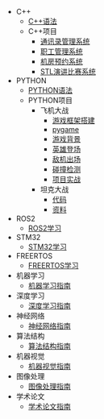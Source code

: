 <!-- _sidebar.md -->

* C++
  * [C++语法](/C++语法/C++复查.md)
  * C++项目
    * [通讯录管理系统](/C++语法/通讯录管理系统.md)
    * [职工管理系统](/C++语法/职工管理系统.md)
    * [机房预约系统](/C++语法/机房预约系统.md)
    * [STL演讲比赛系统](/C++语法/基于STL的演讲比赛流程管理系统.md)
* PYTHON
  * [PYTHON语法](/PYTHON语法/PYTHON复查.md)
  * PYTHON项目
    * 飞机大战
      * [游戏框架搭建](/PYTHON语法/飞机大战/游戏框架搭建.md)
      * [pygame](/PYTHON语法/飞机大战/pygame%20快速入门.md)
      * [游戏背景](/PYTHON语法/飞机大战/游戏背景.md)
      * [英雄登场](/PYTHON语法/飞机大战/英雄登场.md)
      * [敌机出场](/PYTHON语法/飞机大战/敌机出场.md)
      * [碰撞检测](/PYTHON语法/飞机大战/碰撞检测.md)
      * [项目实战](/PYTHON语法/飞机大战/项目实战%20——%20飞机大战.md)
    * 坦克大战 
      * [代码](/PYTHON语法/坦克大战/代码/tank.md)
      * [资料](/PYTHON语法/坦克大战/资料/resource.md)
* ROS2
  * [ROS2学习](/ROS2/ROS2.md)
* STM32
  * [STM32学习](/STM32/STM32.md)
* FREERTOS
  * [FREERTOS学习](/FREERTOS/FREERTOS.md)
* 机器学习
  * [机器学习指南](/机器学习/machine_learning.md)
* 深度学习
  * [深度学习指南](/深度学习/deep_learning.md)
* 神经网络
  * [神经网络指南](/神经网络/neural_network.md)
* 算法结构
  * [算法结构指南](/算法结构/arithmetic.md)
* 机器视觉
  * [机器视觉指南](/机器视觉/machine_vision.md)
* 图像处理
  * [图像处理指南](/图像处理/picture_processing.md)
* 学术论文
  * [学术论文指南](/学术论文/academic_paper.md)
